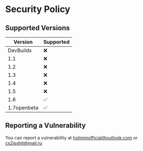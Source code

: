 # Security Policy

## Supported Versions

| Version     | Supported          |
| ----------- | ------------------ |
| DevBuilds   | :x:                |
| 1.1         | :x:                |
| 1.2         | :x:                |
| 1.3         | :x:                |
| 1.4         | :x:                |
| 1.5         | :x:                |
| 1.6         | :white_check_mark: |
| 1.7openbeta | :white_check_mark: | 

## Reporting a Vulnerability

You can report a vulnerability at holinimofficial@outlook.com or cs2isshit@mail.ru
